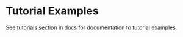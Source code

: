 # Tutorial Examples

See [tutorials section](/docs/tutorials) in docs for documentation to tutorial examples.
